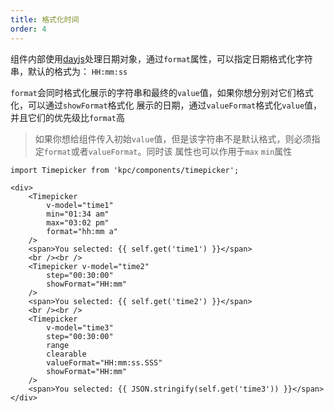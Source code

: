 ```yaml
---
title: 格式化时间 
order: 4 
---
```


组件内部使用[dayjs][1]处理日期对象，通过`format`属性，可以指定日期格式化字符串，默认的格式为：
`HH:mm:ss`

`format`会同时格式化展示的字符串和最终的`value`值，如果你想分别对它们格式化，可以通过`showFormat`格式化
展示的日期，通过`valueFormat`格式化`value`值，并且它们的优先级比`format`高

> 如果你想给组件传入初始`value`值，但是该字符串不是默认格式，则必须指定`format`或者`valueFormat`。同时该
> 属性也可以作用于`max` `min`属性

```vdt
import Timepicker from 'kpc/components/timepicker';

<div>
    <Timepicker 
        v-model="time1"
        min="01:34 am"
        max="03:02 pm" 
        format="hh:mm a"
    />
    <span>You selected: {{ self.get('time1') }}</span>
    <br /><br />
    <Timepicker v-model="time2"
        step="00:30:00"
        showFormat="HH:mm"
    />
    <span>You selected: {{ self.get('time2') }}</span>
    <br /><br />
    <Timepicker
        v-model="time3"
        step="00:30:00"
        range 
        clearable
        valueFormat="HH:mm:ss.SSS"
        showFormat="HH:mm"
    />
    <span>You selected: {{ JSON.stringify(self.get('time3')) }}</span>
</div>
```

[1]: https://github.com/iamkun/dayjs/blob/dev/docs/en/API-reference.md#list-of-all-available-formats
